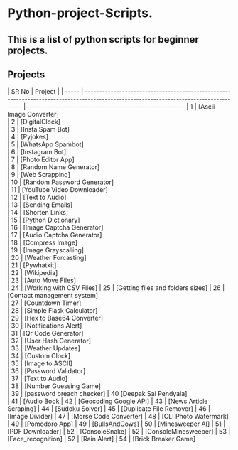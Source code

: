 ﻿# Python-project-Scripts.

## This is a list of python scripts for beginner projects.

## Projects

| SR No | Project                                                                                                                                                                                  |
| ----- | -------------------------------------------------------------------------------------------------------------------------------------- | ------------------------------------------------------- 
| 1     | [Ascii Image Converter]                
| 2     | [DigitalClock]            
| 3     | [Insta Spam Bot]                 
| 4     | [Pyjokes]                  
| 5     | [WhatsApp Spambot]                
| 6     | [Instagram Bot]|                 
| 7     | [Photo Editor App]                  
| 8     | [Random Name Generator]             
| 9     | [Web Scrapping]                  
| 10    | [Random Password Generator]        
| 11    | [YouTube Video Downloader]         
| 12    | [Text to Audio]        
| 13    | [Sending Emails]        
| 14    | [Shorten Links]        
| 15    | [Python Dictionary]               
| 16    | [Image Captcha Generator]      
| 17    | [Audio Captcha Generator]      
| 18    | [Compress Image]                
| 19    | [Image Grayscalling]        
| 20    | [Weather Forcasting]        
| 21    | [Pywhatkit]      
| 22    | [Wikipedia]      
| 23    | [Auto Move Files]    
| 24    | [Working with CSV Files]
| 25    | [Getting files and folders sizes]
| 26    | [Contact management system]         
| 27    | [Countdown Timer]       
| 28    | [Simple Flask Calculator]         
| 29    | [Hex to Base64 Converter]             
| 30    | [Notifications Alert]               
| 31    | [Qr Code Generator]                
| 32    | [User Hash Generator]          
| 33    | [Weather Updates]        
| 34    | [Custom Clock]       
| 35    | [Image to ASCII]                  
| 36    | [Password Validator]   
| 37    | [Text to Audio]        
| 38    | [Number Guessing Game]      
| 39  | [password breach checker]
| 40     [Deepak Sai Pendyala]         
| 41    | [Audio Book
| 42    | [Geocoding Google API]
| 43    | [News Article Scraping]
| 44    | [Sudoku Solver]
| 45    | [Duplicate File Remover]
| 46    |  [Image Divider]
| 47    |  [Morse Code Converter]
| 48    | [CLI Photo Watermark]
| 49    | [Pomodoro App]
| 49    | [BullsAndCows]
| 50    | [Minesweeper AI]
| 51    | [PDF Downloader]
| 52    | [ConsoleSnake]
| 52    | [ConsoleMinesweeper]
| 53    | [Face_recognition]
| 52    | [Rain Alert]
| 54    | [Brick Breaker Game]
